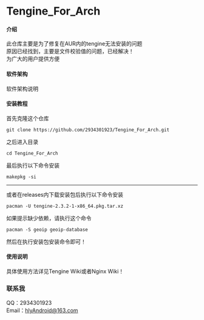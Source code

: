 # Tengine_For_Arch

#### 介绍
此仓库主要是为了修复在AUR内的tengine无法安装的问题<br>
原因已经找到，主要是文件校验值的问题，已经解决！<br>
为广大的用户提供方便

#### 软件架构
软件架构说明


#### 安装教程

首先克隆这个仓库

```
git clone https://github.com/2934301923/Tengine_For_Arch.git
```

之后进入目录

```
cd Tengine_For_Arch
```
最后执行以下命令安装

```
makepkg -si
```
<hr>
或者在releases内下载安装包后执行以下命令安装

```
pacman -U tengine-2.3.2-1-x86_64.pkg.tar.xz

```
如果提示缺少依赖，请执行这个命令

```
pacman -S geoip geoip-database
```
然后在执行安装包安装命令即可！


#### 使用说明

具体使用方法详见Tengine Wiki或者Nginx Wiki！
### 联系我
QQ：2934301923<br>
Email：hlyAndroid@163.com

